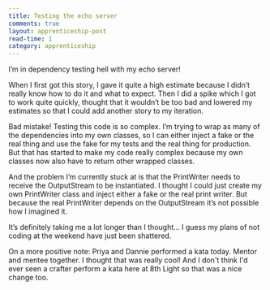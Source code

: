 ```yaml
---
title: Testing the echo server
comments: true
layout: apprenticeship-post
read-time: 1
category: apprenticeship
---
```


I’m in dependency testing hell with my echo server!

<!--break-->

When I first got this story, I gave it quite a high estimate because I didn’t really know how to do it and what to expect. Then I did a spike which I got to work quite quickly, thought that it wouldn’t be too bad and lowered my estimates so that I could add another story to my iteration.

Bad mistake! Testing this code is so complex. I’m trying to wrap as many of the dependencies into my own classes, so I can either inject a fake or the real thing and use the fake for my tests and the real thing for production. But that has started to make my code really complex because my own classes now also have to return other wrapped classes.

And the problem I’m currently stuck at is that the PrintWriter needs to receive the OutputStream to be instantiated. I thought I could just create my own PrintWriter class and inject either a fake or the real print writer. But because the real PrintWriter depends on the OutputStream it’s not possible how I imagined it.

It’s definitely taking me a lot longer than I thought… I guess my plans of not coding at the weekend have just been shattered.

On a more positive note: Priya and Dannie performed a kata today. Mentor and mentee together. I thought that was really cool! And I don't think I'd ever seen a crafter perform a kata here at 8th Light so that was a nice change too. 